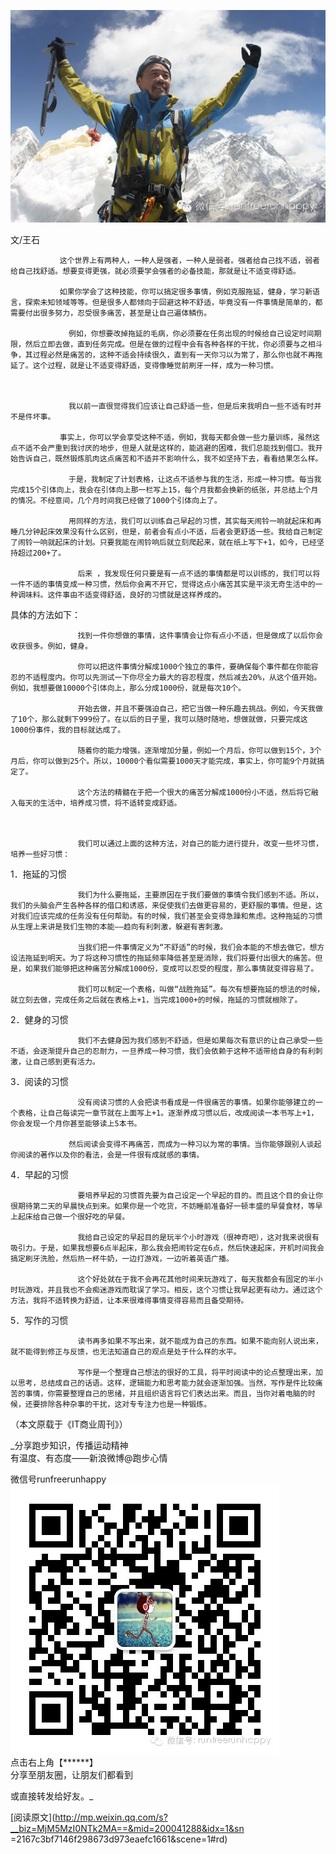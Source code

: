 ![](_resources/王石：你没变强只因你一直很舒服image0.jpg)

文/王石  
  
               这个世界上有两种人，一种人是强者，一种人是弱者。强者给自己找不适，弱者给自己找舒适。想要变得更强，就必须要学会强者的必备技能，那就是让不适变得舒适。  
         
               如果你学会了这种技能，你可以搞定很多事情，例如克服拖延，健身，学习新语言，探索未知领域等等。但是很多人都倾向于回避这种不舒适，毕竟没有一件事情是简单的，都需要付出很多努力，忍受很多痛苦，甚至是让自己遍体鳞伤。  
  
                 例如，你想要改掉拖延的毛病，你必须要在任务出现的时候给自己设定时间期限，然后立即去做，直到任务完成。但是在做的过程中会有各种各样的干扰，你必须要与之相斗争，其过程必然是痛苦的，这种不适会持续很久，直到有一天你习以为常了，那么你也就不再拖延了。这个过程，就是让不适变得舒适，变得像睡觉前刷牙一样，成为一种习惯。  
         
  
  
                 我以前一直很觉得我们应该让自己舒适一些，但是后来我明白一些不适有时并不是件坏事。  
  
               事实上，你可以学会享受这种不适，例如，我每天都会做一些力量训练，虽然这点不适不会严重到我讨厌的地步，但是人就是这样的，能逃避的困难，我们总能找到借口。我开始告诉自己，既然锻炼肌肉这点痛苦和不适并不影响什么，我不如坚持下去，看看结果怎么样。  
  
                 于是，我制定了计划表格，让这点不适参与我的生活，形成一种习惯。每当我完成15个引体向上，我会在引体向上那一栏写上15，每个月我都会换新的纸张，并总结上个月的情况。不经意间，几个月时间我已经做了1000个引体向上了。  
         
                 用同样的方法，我们可以训练自己早起的习惯，其实每天闹铃一响就起床和再睡几分钟起床效果没有什么区别，但是，前者会有点小不适，后者会更舒适一些。我给自己制定了闹铃一响就起床的计划。只要我能在闹铃响后就立刻爬起来，就在纸上写下+1，如今，已经坚持超过200+了。  
         
                   后来 ，我发现任何只要是有一点不适的事情都是可以训练的，我们可以将一件不适的事情变成一种习惯，然后你会离不开它，觉得这点小痛苦其实是平淡无奇生活中的一种调味料。这件事由不适变得舒适，良好的习惯就是这样养成的。  
    
具体的方法如下：  
    
                   找到一件你想做的事情，这件事情会让你有点小不适，但是做成了以后你会收获很多。例如，健身。  
         
                   你可以把这件事情分解成1000个独立的事件，要确保每个事件都在你能容忍的不适程度内。你可以先测试一下你尽全力最大的容忍程度，然后减去20%，从这个值开始。例如，我想要做10000个引体向上，那么分成1000份，就是每次10个。  
         
                   开始去做，并且不要强迫自己，把它当做一种乐趣去挑战。例如，今天我做了10个，那么就剩下999份了。在以后的日子里，我可以随时随地，想做就做，只要完成这1000份事件，我的目标就达成了。  
         
                   随着你的能力增强，逐渐增加分量，例如一个月后，你可以做到15个，3个月后，你可以做到25个。所以，10000个看似需要1000天才能完成，事实上，你可能9个月就搞定了。  
       
                   这个方法的精髓在于把一个很大的痛苦分解成1000份小不适，然后将它融入每天的生活中，培养成习惯，将不适转变成舒适。  
    
  
  
                   我们可以通过上面的这种方法，对自己的能力进行提升，改变一些坏习惯，培养一些好习惯：  
    
1．拖延的习惯  
  
                   我们为什么要拖延，主要原因在于我们要做的事情令我们感到不适。所以，我们的头脑会产生各种各样的借口和诱惑，来促使我们去做更容易的，更舒服的事情。但是，这对我们应该完成的任务没有任何帮助。有的时候，我们甚至会变得急躁和焦虑。这种拖延的习惯从生理上来讲是我们生物的本能——趋向有利刺激，躲避有害刺激。  
  
                   当我们把一件事情定义为“不舒适”的时候，我们会本能的不想去做它，想方设法拖延到明天。为了将这种习惯性的拖延频率降低甚至是消除，我们将要付出很大的痛苦。但是，如果我们能够把这种痛苦分解成1000份，变成可以忍受的程度，那么事情就变得容易了。  
  
                   我们可以制定一个表格，叫做“战胜拖延”。每次有想要拖延的想法的时候，就立刻去做，完成任务之后就在表格上+1，当完成1000+的时候，拖延的习惯就根除了。  
    
2．健身的习惯  
  
                   我们不去健身因为我们感到不舒适，但是如果每次有意识的让自己承受一些不适，会逐渐提升自己的忍耐力，一旦养成一种习惯，我们会依赖于这种不适带给自身的有利刺激，让自己感到更有活力。  
    
3．阅读的习惯  
  
                   没有阅读习惯的人会把读书看成是一件很痛苦的事情。如果你能够建立的一个表格，让自己每读完一章节就在上面写上+1。逐渐养成习惯以后，改成阅读一本书写上+1，你会发现一个月你甚至能够读上5本书。  
  
                 然后阅读会变得不再痛苦，而成为一种习以为常的事情。当你能够跟别人谈起你阅读的著作以及你的看法，会是一件很有成就感的事情。  
    
4．早起的习惯  
  
                   要培养早起的习惯首先要为自己设定一个早起的目的。而且这个目的会让你很期待第二天的早晨快点到来。如果你是一个吃货，不妨睡前准备好一顿丰盛的早餐食材，等早上起床给自己做一个很好吃的早餐。  
  
                   我给自己设定的早起目的是玩半个小时游戏（很神奇吧），这对我来说很有吸引力。于是，如果我想要6点半起床，那么我会把闹铃定在6点，然后快速起床，开机时间我会搞定刷牙洗脸，然后热一杯牛奶，一边打游戏，一边听着英语广播。  
  
                   这个好处就在于我不会再花其他时间来玩游戏了，每天我都会有固定的半小时玩游戏，并且我也不会痴迷游戏而耽误了学习。相反，这个习惯让我早起更有动力。通过这个方法，我将不适转换为舒适，让本来很难得事情变得容易而且备受期待。  
    
5．写作的习惯  
  
                   读书再多如果不写出来，就不能成为自己的东西。如果不能向别人说出来，就不能得到修正与反馈，也无法知道自己的观点是处于什么样的水平。  
  
                   写作是一个整理自己想法的很好的工具，将平时阅读中的论点整理出来，加以思考，总结成自己的话语。这样，逻辑能力和思考能力就会逐渐加强。当然，写作是件比较痛苦的事情，你需要整理自己的思绪，并且组织语言将它们表达出来。而且，当你对着电脑的时候，还要排除各种杂事的干扰，这对专专注力也是一种锻炼。  
  

（本文原载于《IT商业周刊》）

  

_分享跑步知识，传播运动精神  
有温度、有态度——新浪微博@跑步心情  
  
微信号runfreerunhappy  
![](_resources/王石：你没变强只因你一直很舒服image1.jpg)  
点击右上角【******】  
分享至朋友圈，让朋友们都看到  
  
或直接转发给好友。_  

[阅读原文](http://mp.weixin.qq.com/s?__biz=MjM5MzI0NTk2MA==&mid=200041288&idx=1&sn
=2167c3bf7146f298673d973eaefc1661&scene=1#rd)

